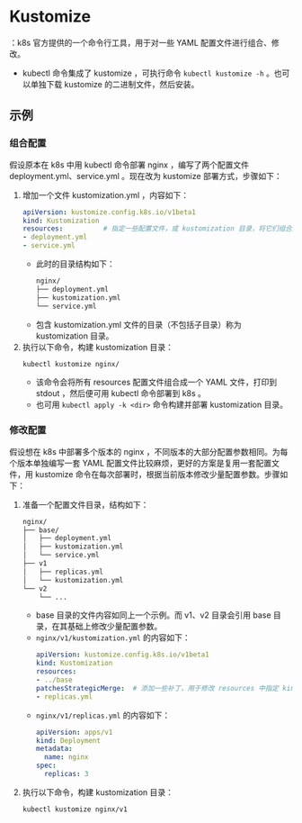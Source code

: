 # Kustomize

：k8s 官方提供的一个命令行工具，用于对一些 YAML 配置文件进行组合、修改。
- kubectl 命令集成了 kustomize ，可执行命令 `kubectl kustomize -h` 。也可以单独下载 kustomize 的二进制文件，然后安装。

## 示例

### 组合配置

假设原本在 k8s 中用 kubectl 命令部署 nginx ，编写了两个配置文件 deployment.yml、service.yml 。现在改为 kustomize 部署方式，步骤如下：
1. 增加一个文件 kustomization.yml ，内容如下：
    ```yml
    apiVersion: kustomize.config.k8s.io/v1beta1
    kind: Kustomization
    resources:          # 指定一些配置文件，或 kustomization 目录，将它们组合成一个 YAML 文件
    - deployment.yml
    - service.yml
    ```
    - 此时的目录结构如下：
      ```sh
      nginx/
      ├── deployment.yml
      ├── kustomization.yml
      └── service.yml
      ```
    - 包含 kustomization.yml 文件的目录（不包括子目录）称为 kustomization 目录。
2. 执行以下命令，构建 kustomization 目录：
    ```sh
    kubectl kustomize nginx/
    ```
    - 该命令会将所有 resources 配置文件组合成一个 YAML 文件，打印到 stdout ，然后便可用 kubectl 命令部署到 k8s 。
    - 也可用 `kubectl apply -k <dir>` 命令构建并部署 kustomization 目录。

### 修改配置

假设想在 k8s 中部署多个版本的 nginx ，不同版本的大部分配置参数相同。为每个版本单独编写一套 YAML 配置文件比较麻烦，更好的方案是复用一套配置文件，用 kustomize 命令在每次部署时，根据当前版本修改少量配置参数。步骤如下：
1. 准备一个配置文件目录，结构如下：
    ```sh
    nginx/
    ├── base/
    │   ├── deployment.yml
    │   ├── kustomization.yml
    │   └── service.yml
    ├── v1
    │   ├── replicas.yml
    │   └── kustomization.yml
    └── v2
        └── ...
    ```
    - base 目录的文件内容如同上一个示例。而 v1、v2 目录会引用 base 目录，在其基础上修改少量配置参数。
    - `nginx/v1/kustomization.yml` 的内容如下：
      ```yml
      apiVersion: kustomize.config.k8s.io/v1beta1
      kind: Kustomization
      resources:
      - ../base
      patchesStrategicMerge:  # 添加一些补丁，用于修改 resources 中指定 kind、metadata.name 的配置文件中的字段
      - replicas.yml
      ```
    - `nginx/v1/replicas.yml` 的内容如下：
      ```yml
      apiVersion: apps/v1
      kind: Deployment
      metadata:
        name: nginx
      spec:
        replicas: 3
      ```
2. 执行以下命令，构建 kustomization 目录：
    ```sh
    kubectl kustomize nginx/v1
    ```
